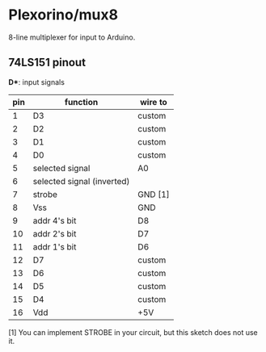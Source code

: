 # Plexorino/mux8

8-line multiplexer for input to Arduino.

## 74LS151 pinout

**D\***: input signals

| pin | function | wire to |
|-----|----------|---------|
| 1   | D3  | custom |
| 2   | D2  | custom |
| 3   | D1  | custom |
| 4   | D0  | custom |
| 5   | selected signal  | A0 |
| 6   | selected signal (inverted)  |  |
| 7   | strobe  | GND [1] |
| 8   | Vss  | GND |
| 9 | addr 4's bit | D8 |
| 10 | addr 2's bit | D7 |
| 11 | addr 1's bit | D6 |
| 12 | D7 | custom |
| 13 | D6 | custom | 
| 14 | D5 | custom | 
| 15 | D4 | custom |
| 16 | Vdd | +5V |

 \[1\] You can implement STROBE in your circuit, but this sketch does not use it.
